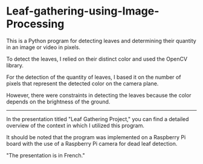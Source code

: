 # Leaf-gathering-using-Image-Processing

This is a Python program for detecting leaves and determining their quantity in an image or video in pixels.

To detect the leaves, I relied on their distinct color and used the OpenCV library. 

For the detection of the quantity of leaves, I based it on the number of pixels that represent the detected color on the camera plane.

However, there were constraints in detecting the leaves because the color depends on the brightness of the ground.

--------------------------------

In the presentation titled "Leaf Gathering Project," you can find a detailed overview of the context in which I utilized this program.

It should be noted that the program was implemented on a Raspberry Pi board with the use of a Raspberry Pi camera for dead leaf detection.

"The presentation is in French."
